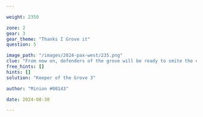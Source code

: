 ```yaml
---

weight: 2350

zone: 2
gear: 3
gear_theme: "Thanks I Grove it"
question: 5

image_path: "/images/2024-pax-west/235.png"
clue: "From now on, defenders of the grove will be ready to smite the evil where it strikes."
free_hints: []
hints: []
solution: "Keeper of the Grove 3"

author: "Minion #00143"

date: 2024-08-30

---
```


